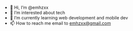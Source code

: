 - 👋 Hi, I’m @emhzxx
- 👀 I’m interested about tech
- 🌱 I’m currently learning web development and mobile dev
- 📫 How to reach me email to emhzxx@gmail.com

<!---
emhzxx/emhzxx is a ✨ special ✨ repository because its `README.md` (this file) appears on your GitHub profile.
You can click the Preview link to take a look at your changes.
--->
